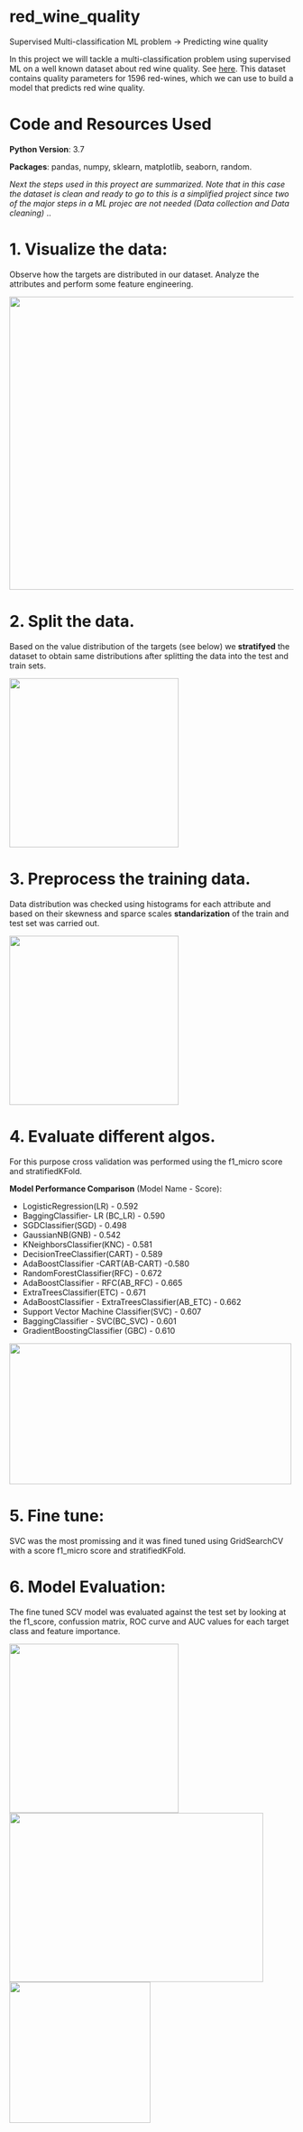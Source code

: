 # red_wine_quality
Supervised Multi-classification ML problem -> Predicting wine quality

In this project we will tackle a multi-classification problem using supervised ML on a well known dataset about red wine quality. See [here](https://www.kaggle.com/sh6147782/winequalityred). This dataset contains quality parameters for 1596 red-wines, which we can use to build a model that predicts red wine quality.
 
 # Code and Resources Used

**Python Version**: 3.7

**Packages**: pandas, numpy, sklearn, matplotlib, seaborn, random.

*Next the steps used in this proyect are summarized. Note that in this case the dataset is clean and ready to go to this is a simplified project since two of the major steps in a ML projec are not needed (Data collection and Data cleaning)*
..

# 1. Visualize the data:
Observe how the targets are distributed in our dataset. Analyze the attributes and perform some feature engineering.

 <img src="figures/corr.png" width="520"/>

# 2. Split the data.
Based on the value distribution of the targets (see below) we **stratifyed** the dataset to obtain same distributions after splitting the data into the test and train sets.

<img src="figures/target_values_distribution.png" width="300"/>

# 3. Preprocess the training data.
Data distribution was checked using histograms for each attribute and based on their skewness and sparce scales  **standarization** of the train and test set was carried out.

<img src="figures/hist_attributes.png" width="300"/> 

# 4. Evaluate different algos.
For this purpose cross validation was performed using the f1_micro score and stratifiedKFold.

**Model Performance Comparison**
(Model Name - Score):
* LogisticRegression(LR) - 0.592
* BaggingClassifier- LR (BC_LR) - 0.590
* SGDClassifier(SGD) - 0.498
* GaussianNB(GNB) - 0.542
* KNeighborsClassifier(KNC) - 0.581
* DecisionTreeClassifier(CART) - 0.589
* AdaBoostClassifier -CART(AB-CART) -0.580
* RandomForestClassifier(RFC) - 0.672
* AdaBoostClassifier - RFC(AB_RFC) - 0.665
* ExtraTreesClassifier(ETC) - 0.671
* AdaBoostClassifier - ExtraTreesClassifier(AB_ETC) - 0.662
* Support Vector Machine Classifier(SVC) - 0.607
* BaggingClassifier - SVC(BC_SVC) - 0.601
* GradientBoostingClassifier (GBC) - 0.610
    
<img src="figures/algo_comparison.png" width="500" height="250"/>              


# 5. Fine tune:
SVC was the most promissing and it was fined tuned using GridSearchCV with a score f1_micro score and stratifiedKFold.

# 6. Model Evaluation:
The fine tuned SCV model was evaluated against the test set by looking at the f1_score, confussion matrix, ROC curve and AUC values for each target class and feature importance.

 <img src="figures/corr_mat.png" width="300"/> <img src="figures/importance_vs_corr_RFC.png" height="300" width="450"/> <img src="figures/ROC.png" width="250"/>  
